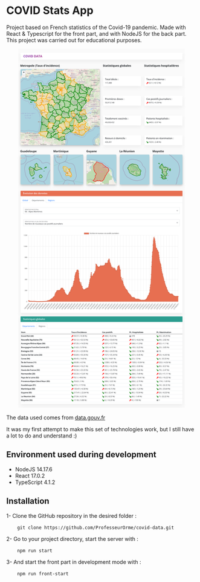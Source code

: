 # COVID Stats App


Project based on French statistics of the Covid-19 pandemic. Made with React & Typescript for the front part, and with NodeJS for the back part. This project was carried out for educational purposes.

<p align="center">
    <img src="https://raw.githubusercontent.com/ProfesseurOrme/covid-data/main/client/public/preview.jpg" alt="preview" width="auto" height="950">
</p>


The data used comes from [data.gouv.fr](https://www.data.gouv.fr/fr/pages/donnees-coronavirus/)

It was my first attempt to make this set of technologies work, but I still have a lot to do and understand :)

## Environment used during development

* NodeJS 14.17.6
* React 17.0.2
* TypeScript 4.1.2

## Installation
1- Clone the GitHub repository in the desired folder :
```
    git clone https://github.com/ProfesseurOrme/covid-data.git
```

2- Go to your project directory, start the server with  :
```
    npm run start
```

3- And start the front part in development mode with :
```
    npm run front-start
```